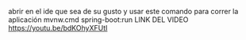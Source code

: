 abrir en el ide que sea de su gusto y usar este comando para correr la aplicación 
mvnw.cmd spring-boot:run
LINK DEL VIDEO
https://youtu.be/bdKOhyXFUtI
